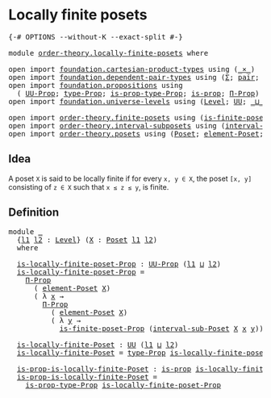 # Locally finite posets

<pre class="Agda"><a id="34" class="Symbol">{-#</a> <a id="38" class="Keyword">OPTIONS</a> <a id="46" class="Pragma">--without-K</a> <a id="58" class="Pragma">--exact-split</a> <a id="72" class="Symbol">#-}</a>

<a id="77" class="Keyword">module</a> <a id="84" href="order-theory.locally-finite-posets.html" class="Module">order-theory.locally-finite-posets</a> <a id="119" class="Keyword">where</a>

<a id="126" class="Keyword">open</a> <a id="131" class="Keyword">import</a> <a id="138" href="foundation.cartesian-product-types.html" class="Module">foundation.cartesian-product-types</a> <a id="173" class="Keyword">using</a> <a id="179" class="Symbol">(</a><a id="180" href="foundation-core.cartesian-product-types.html#577" class="Function Operator">_×_</a><a id="183" class="Symbol">)</a>
<a id="185" class="Keyword">open</a> <a id="190" class="Keyword">import</a> <a id="197" href="foundation.dependent-pair-types.html" class="Module">foundation.dependent-pair-types</a> <a id="229" class="Keyword">using</a> <a id="235" class="Symbol">(</a><a id="236" href="foundation-core.dependent-pair-types.html#502" class="Record">Σ</a><a id="237" class="Symbol">;</a> <a id="239" href="foundation-core.dependent-pair-types.html#575" class="InductiveConstructor">pair</a><a id="243" class="Symbol">;</a> <a id="245" href="foundation-core.dependent-pair-types.html#592" class="Field">pr1</a><a id="248" class="Symbol">;</a> <a id="250" href="foundation-core.dependent-pair-types.html#604" class="Field">pr2</a><a id="253" class="Symbol">)</a>
<a id="255" class="Keyword">open</a> <a id="260" class="Keyword">import</a> <a id="267" href="foundation.propositions.html" class="Module">foundation.propositions</a> <a id="291" class="Keyword">using</a>
  <a id="299" class="Symbol">(</a> <a id="301" href="foundation-core.propositions.html#1380" class="Function">UU-Prop</a><a id="308" class="Symbol">;</a> <a id="310" href="foundation-core.propositions.html#1482" class="Function">type-Prop</a><a id="319" class="Symbol">;</a> <a id="321" href="foundation-core.propositions.html#1549" class="Function">is-prop-type-Prop</a><a id="338" class="Symbol">;</a> <a id="340" href="foundation-core.propositions.html#1296" class="Function">is-prop</a><a id="347" class="Symbol">;</a> <a id="349" href="foundation-core.propositions.html#6681" class="Function">Π-Prop</a><a id="355" class="Symbol">)</a>
<a id="357" class="Keyword">open</a> <a id="362" class="Keyword">import</a> <a id="369" href="foundation.universe-levels.html" class="Module">foundation.universe-levels</a> <a id="396" class="Keyword">using</a> <a id="402" class="Symbol">(</a><a id="403" href="Agda.Primitive.html#597" class="Postulate">Level</a><a id="408" class="Symbol">;</a> <a id="410" href="foundation-core.universe-levels.html#222" class="Primitive">UU</a><a id="412" class="Symbol">;</a> <a id="414" href="Agda.Primitive.html#810" class="Primitive Operator">_⊔_</a><a id="417" class="Symbol">)</a>

<a id="420" class="Keyword">open</a> <a id="425" class="Keyword">import</a> <a id="432" href="order-theory.finite-posets.html" class="Module">order-theory.finite-posets</a> <a id="459" class="Keyword">using</a> <a id="465" class="Symbol">(</a><a id="466" href="order-theory.finite-posets.html#836" class="Function">is-finite-poset-Prop</a><a id="486" class="Symbol">)</a>
<a id="488" class="Keyword">open</a> <a id="493" class="Keyword">import</a> <a id="500" href="order-theory.interval-subposets.html" class="Module">order-theory.interval-subposets</a> <a id="532" class="Keyword">using</a> <a id="538" class="Symbol">(</a><a id="539" href="order-theory.interval-subposets.html#873" class="Function">interval-sub-Poset</a><a id="557" class="Symbol">)</a>
<a id="559" class="Keyword">open</a> <a id="564" class="Keyword">import</a> <a id="571" href="order-theory.posets.html" class="Module">order-theory.posets</a> <a id="591" class="Keyword">using</a> <a id="597" class="Symbol">(</a><a id="598" href="order-theory.posets.html#731" class="Function">Poset</a><a id="603" class="Symbol">;</a> <a id="605" href="order-theory.posets.html#1145" class="Function">element-Poset</a><a id="618" class="Symbol">;</a> <a id="620" href="order-theory.posets.html#1280" class="Function">leq-Poset</a><a id="629" class="Symbol">)</a>
</pre>
## Idea

A poset `X` is said to be locally finite if for every `x, y ∈ X`, the poset `[x, y]` consisting of `z ∈ X` such that `x ≤ z ≤ y`, is finite.

## Definition

<pre class="Agda"><a id="810" class="Keyword">module</a> <a id="817" href="order-theory.locally-finite-posets.html#817" class="Module">_</a>
  <a id="821" class="Symbol">{</a><a id="822" href="order-theory.locally-finite-posets.html#822" class="Bound">l1</a> <a id="825" href="order-theory.locally-finite-posets.html#825" class="Bound">l2</a> <a id="828" class="Symbol">:</a> <a id="830" href="Agda.Primitive.html#597" class="Postulate">Level</a><a id="835" class="Symbol">}</a> <a id="837" class="Symbol">(</a><a id="838" href="order-theory.locally-finite-posets.html#838" class="Bound">X</a> <a id="840" class="Symbol">:</a> <a id="842" href="order-theory.posets.html#731" class="Function">Poset</a> <a id="848" href="order-theory.locally-finite-posets.html#822" class="Bound">l1</a> <a id="851" href="order-theory.locally-finite-posets.html#825" class="Bound">l2</a><a id="853" class="Symbol">)</a>
  <a id="857" class="Keyword">where</a>
  
  <a id="868" href="order-theory.locally-finite-posets.html#868" class="Function">is-locally-finite-poset-Prop</a> <a id="897" class="Symbol">:</a> <a id="899" href="foundation-core.propositions.html#1380" class="Function">UU-Prop</a> <a id="907" class="Symbol">(</a><a id="908" href="order-theory.locally-finite-posets.html#822" class="Bound">l1</a> <a id="911" href="Agda.Primitive.html#810" class="Primitive Operator">⊔</a> <a id="913" href="order-theory.locally-finite-posets.html#825" class="Bound">l2</a><a id="915" class="Symbol">)</a>
  <a id="919" href="order-theory.locally-finite-posets.html#868" class="Function">is-locally-finite-poset-Prop</a> <a id="948" class="Symbol">=</a>
    <a id="954" href="foundation-core.propositions.html#6681" class="Function">Π-Prop</a>
      <a id="967" class="Symbol">(</a> <a id="969" href="order-theory.posets.html#1145" class="Function">element-Poset</a> <a id="983" href="order-theory.locally-finite-posets.html#838" class="Bound">X</a><a id="984" class="Symbol">)</a>
      <a id="992" class="Symbol">(</a> <a id="994" class="Symbol">λ</a> <a id="996" href="order-theory.locally-finite-posets.html#996" class="Bound">x</a> <a id="998" class="Symbol">→</a>
        <a id="1008" href="foundation-core.propositions.html#6681" class="Function">Π-Prop</a>
          <a id="1025" class="Symbol">(</a> <a id="1027" href="order-theory.posets.html#1145" class="Function">element-Poset</a> <a id="1041" href="order-theory.locally-finite-posets.html#838" class="Bound">X</a><a id="1042" class="Symbol">)</a>
          <a id="1054" class="Symbol">(</a> <a id="1056" class="Symbol">λ</a> <a id="1058" href="order-theory.locally-finite-posets.html#1058" class="Bound">y</a> <a id="1060" class="Symbol">→</a>
            <a id="1074" href="order-theory.finite-posets.html#836" class="Function">is-finite-poset-Prop</a> <a id="1095" class="Symbol">(</a><a id="1096" href="order-theory.interval-subposets.html#873" class="Function">interval-sub-Poset</a> <a id="1115" href="order-theory.locally-finite-posets.html#838" class="Bound">X</a> <a id="1117" href="order-theory.locally-finite-posets.html#996" class="Bound">x</a> <a id="1119" href="order-theory.locally-finite-posets.html#1058" class="Bound">y</a><a id="1120" class="Symbol">)))</a>

  <a id="1127" href="order-theory.locally-finite-posets.html#1127" class="Function">is-locally-finite-Poset</a> <a id="1151" class="Symbol">:</a> <a id="1153" href="foundation-core.universe-levels.html#222" class="Primitive">UU</a> <a id="1156" class="Symbol">(</a><a id="1157" href="order-theory.locally-finite-posets.html#822" class="Bound">l1</a> <a id="1160" href="Agda.Primitive.html#810" class="Primitive Operator">⊔</a> <a id="1162" href="order-theory.locally-finite-posets.html#825" class="Bound">l2</a><a id="1164" class="Symbol">)</a>
  <a id="1168" href="order-theory.locally-finite-posets.html#1127" class="Function">is-locally-finite-Poset</a> <a id="1192" class="Symbol">=</a> <a id="1194" href="foundation-core.propositions.html#1482" class="Function">type-Prop</a> <a id="1204" href="order-theory.locally-finite-posets.html#868" class="Function">is-locally-finite-poset-Prop</a>

  <a id="1236" href="order-theory.locally-finite-posets.html#1236" class="Function">is-prop-is-locally-finite-Poset</a> <a id="1268" class="Symbol">:</a> <a id="1270" href="foundation-core.propositions.html#1296" class="Function">is-prop</a> <a id="1278" href="order-theory.locally-finite-posets.html#1127" class="Function">is-locally-finite-Poset</a>
  <a id="1304" href="order-theory.locally-finite-posets.html#1236" class="Function">is-prop-is-locally-finite-Poset</a> <a id="1336" class="Symbol">=</a>
    <a id="1342" href="foundation-core.propositions.html#1549" class="Function">is-prop-type-Prop</a> <a id="1360" href="order-theory.locally-finite-posets.html#868" class="Function">is-locally-finite-poset-Prop</a>
</pre>